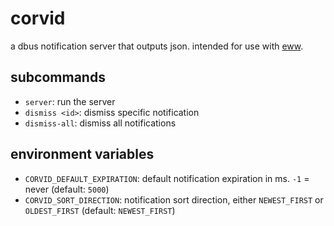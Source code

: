 # corvid

a dbus notification server that outputs json. intended for use with [eww](https://github.com/elkowar/eww).

## subcommands
- `server`: run the server
- `dismiss <id>`: dismiss specific notification
- `dismiss-all`: dismiss all notifications

## environment variables
- `CORVID_DEFAULT_EXPIRATION`: default notification expiration in ms. `-1` = never (default: `5000`)
- `CORVID_SORT_DIRECTION`: notification sort direction, either `NEWEST_FIRST` or `OLDEST_FIRST` (default: `NEWEST_FIRST`)
